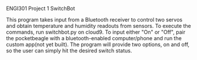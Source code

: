 ENGI301 Project 1
SwitchBot

This program takes input from a Bluetooth receiver to control two servos and obtain temperature and humidity readouts from sensors.
To execute the commands, run switchbot.py on cloud9.
To input either "On" or "Off", pair the pocketbeagle with a bluetooth-enabled computer/phone and run the custom app(not yet built).
The program will provide two options, on and off, so the user can simply hit the desired switch status.
